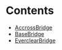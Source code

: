 

# Contents
- [AccrossBridge](AcrossBridge.sol\contract.AccrossBridge.md)
- [BaseBridge](BaseBridge.sol\abstract.BaseBridge.md)
- [EverclearBridge](EverclearBridge.sol\contract.EverclearBridge.md)
